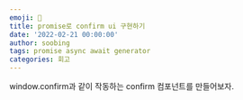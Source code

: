 ```yaml
---
emoji: 💌
title: promise로 confirm ui 구현하기
date: '2022-02-21 00:00:00'
author: soobing
tags: promise async await generator
categories: 회고
---
```


window.confirm과 같이 작동하는 confirm 컴포넌트를 만들어보자.